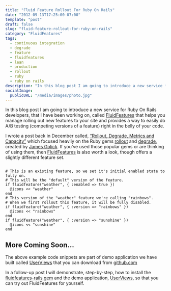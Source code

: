 ```yaml
---
title: "Fluid Feature Rollout For Ruby On Rails"
date: "2012-09-13T17:25:00-07:00"
template: "post"
draft: false
slug: "fluid-feature-rollout-for-ruby-on-rails"
category: "FluidFeatures"
tags:
  - continuous integration
  - degrade
  - feature
  - fluidfeatures
  - lean
  - production
  - rollout
  - ruby
  - ruby on rails
description: "In this blog post I am going to introduce a new service for Ruby On Rails developers called FluidFeatures that helps you manage rolling out new features to your site and provides a way to easily do A/B testing (competing versions of a feature) right in the belly of your code."
socialImage:
  publicURL: "/media/images/photo.jpg"
---
```

In this blog post I am going to introduce a new service for Ruby On Rails developers, that I have been working on, called [FluidFeatures](https://fluidfeatures.com/) that helps you manage rolling out new features to your site and provides a way to easily do A/B testing (competing versions of a feature) right in the belly of your code.

I wrote a post back in December called, [“Rollout, Degrade, Metrics and Capacity”](/rollout-degrade-metrics-and-capacity) which focused heavily on the Ruby gems [rollout](https://github.com/jamesgolick/rollout) and [degrade](https://github.com/jamesgolick/degrade), created by [James Golick](https://jamesgolick.com/). If you’ve used those popular gems or are thinking of using them, then [FluidFeatures](https://fluidfeatures.com/) is also worth a look, though offers a slightly different feature set.

```

# This is an existing feature, so we set it's initial enabled state to fully on.
# This will be the "default" version of the feature.
if fluidfeature("weather", { :enabled => true })
  @icons << "weather"
end
# This version of the "weather" feature we're calling "rainbows".
# When we first rollout this feature, it will be fully disabled.
if fluidfeature("weather", { :version => "rainbows" })
  @icons << "rainbows"
end
if fluidfeature("weather", { :version => "sunshine" })
  @icons << "sunshine"
end

```

## More Coming Soon…

The above example code snippets are part of demo application we have built called [UserViews](https://github.com/BigFastSite/userviews) that you can download from [github.com](https://github.com/BigFastSite/userviews)

In a follow-up post I will demonstrate, step-by-step, how to install the [fluidfeatures-rails gem](https://rubygems.org/gems/fluidfeatures-rails) and the demo application, [UserViews](https://github.com/BigFastSite/userviews), so that you can try out FluidFeatures for yourself.
